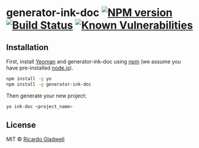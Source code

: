 # generator-ink-doc [![NPM version][npm-image]][npm-url] [![Build Status][travis-image]][travis-url] [![Known Vulnerabilities][synk-image]][synk-url]
>

## Installation

First, install [Yeoman](http://yeoman.io) and generator-ink-doc using [npm](https://www.npmjs.com/) (we assume you have pre-installed [node.js](https://nodejs.org/)).

```bash
npm install -g yo
npm install -g generator-ink-doc
```

Then generate your new project:

```bash
yo ink-doc <project_name>
```

## License

MIT © [Ricardo Gladwell](https://gladwell.me)

[npm-image]: https://badge.fury.io/js/generator-ink-doc.svg
[npm-url]: https://npmjs.org/package/generator-ink-doc
[travis-image]: https://travis-ci.org/ink-elements/generator-ink-doc.svg?branch=master
[travis-url]: https://travis-ci.org/ink-elements/generator-ink-doc
[synk-image]: https://snyk.io/test/github/ink-elements/generator-ink-doc/badge.svg?targetFile=package.json
[synk-url]: https://snyk.io/test/github/ink-elements/generator-ink-doc?targetFile=package.json
